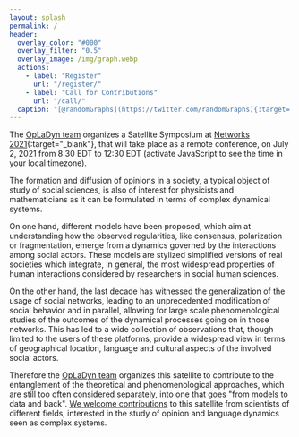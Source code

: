 ```yaml
---
layout: splash
permalink: /
header:
  overlay_color: "#000"
  overlay_filter: "0.5"
  overlay_image: /img/graph.webp
  actions:
    - label: "Register"
      url: "/register/"
    - label: "Call for Contributions"
      url: "/call/"
  caption: "[@randomGraphs](https://twitter.com/randomGraphs){:target='_blank'}"
---
```


The [OpLaDyn team](http://project.u-cergy.fr/~opladyn/) organizes a
Satellite Symposium at [Networks 2021](https://networks2021.net/){:target="_blank"}, that will take place as a
remote conference, on July 2, 2021 from 8:30 EDT to 12:30 EDT (<script>event_local()</script><noscript>activate JavaScript to see the time</noscript> in your local timezone).

The formation and diffusion of opinions in a society, a typical object of study of social sciences, is also of
interest for physicists and mathematicians as it can be formulated in terms of complex dynamical systems.

On one hand, different models have been proposed, which aim at understanding how the observed
regularities, like consensus, polarization or fragmentation, emerge from a dynamics governed by the
interactions among social actors. These models are stylized simplified versions of real societies which
integrate, in general, the most widespread properties of human interactions considered by researchers in
social human sciences.

On the other hand, the last decade has witnessed the generalization of the usage of social networks, leading
to an unprecedented modification of social behavior and in parallel, allowing for large scale
phenomenological studies of the outcomes of the dynamical processes going on in those networks. This has
led to a wide collection of observations that, though limited to the users of these platforms, provide a
widespread view in terms of geographical location, language and cultural aspects of the involved social
actors.

Therefore the [OpLaDyn team](http://project.u-cergy.fr/~opladyn/) organizes this satellite to contribute to
the entanglement of the theoretical and phenomenological approaches, which are still too often considered
separately, into one that goes "from models to data and back".
[We welcome contributions](call.md) to this satellite from scientists of different fields, interested in the study of opinion and language dynamics seen as complex systems.
